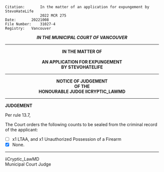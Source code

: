 	Citation:       In the matter of an application for expungement by StevoHateLife
                	2022 MCR 275
	Date:		20221008
	File Number:	31027-4
	Registry:	Vancouver

<p align="center"><b><i>IN THE MUNICIPAL COURT OF VANCOUVER</b></i>

---

<p align="center"><b>
				IN THE MATTER OF
<br><br>			AN APPLICATION FOR EXPUNGEMENT 
<br>                            BY STEVOHATELIFE
<br>				

---

<p align="center">		
				NOTICE OF JUDGEMENT
<br>				OF THE
<br>				HONOURABLE JUDGE IICRYPTIC_LAWMD

</b>
	
---

**JUDGEMENT**

Per rule 13.7,
  
The Court orders the following counts to be sealed from the criminal record of the applicant:
- [ ] x1 LTAA, and x1 Unauthorized Possession of a Firearm
- [x] None.
	
---

iiCryptic_LawMD<br>	
Municipal Court Judge
